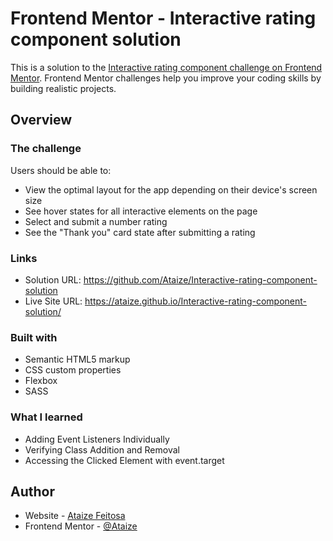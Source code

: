 # Frontend Mentor - Interactive rating component solution

This is a solution to the [Interactive rating component challenge on Frontend Mentor](https://www.frontendmentor.io/challenges/interactive-rating-component-koxpeBUmI). Frontend Mentor challenges help you improve your coding skills by building realistic projects.

## Overview

### The challenge

Users should be able to:

- View the optimal layout for the app depending on their device's screen size
- See hover states for all interactive elements on the page
- Select and submit a number rating
- See the "Thank you" card state after submitting a rating

### Links

- Solution URL: https://github.com/Ataize/Interactive-rating-component-solution
- Live Site URL: https://ataize.github.io/Interactive-rating-component-solution/

### Built with

- Semantic HTML5 markup
- CSS custom properties
- Flexbox
- SASS

### What I learned

- Adding Event Listeners Individually
- Verifying Class Addition and Removal
- Accessing the Clicked Element with event.target

## Author

- Website - [Ataize Feitosa](https://www.linkedin.com/in/ataizefeitosa/)
- Frontend Mentor - [@Ataize](https://www.frontendmentor.io/profile/Ataize)
